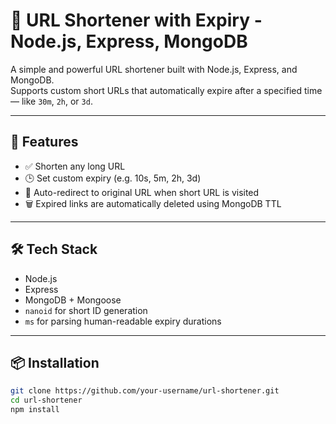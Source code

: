 # 🔗 URL Shortener with Expiry - Node.js, Express, MongoDB

A simple and powerful URL shortener built with Node.js, Express, and MongoDB.  
Supports custom short URLs that automatically expire after a specified time — like `30m`, `2h`, or `3d`.

---

## 🚀 Features

- ✅ Shorten any long URL
- 🕒 Set custom expiry (e.g. 10s, 5m, 2h, 3d)
- 🔁 Auto-redirect to original URL when short URL is visited
- 🗑️ Expired links are automatically deleted using MongoDB TTL

---

## 🛠 Tech Stack

- Node.js
- Express
- MongoDB + Mongoose
- `nanoid` for short ID generation
- `ms` for parsing human-readable expiry durations

---

## 📦 Installation

```bash
git clone https://github.com/your-username/url-shortener.git
cd url-shortener
npm install
